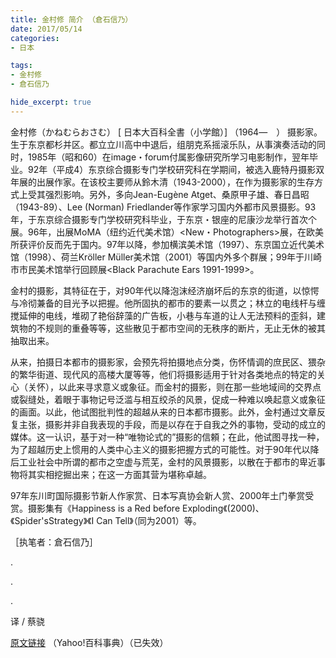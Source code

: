 ```yaml
---
title: 金村修 简介 （倉石信乃）
date: 2017/05/14
categories:
- 日本

tags:
- 金村修
- 倉石信乃

hide_excerpt: true
---
```


> 



<!--more-->

金村修（かねむらおさむ）  [ 日本大百科全書（小学館）]
（1964―　）
​
摄影家。生于东京都杉并区。都立立川高中中退后，组朋克系摇滚乐队，从事演奏活动的同时，1985年（昭和60）在image・forum付属影像研究所学习电影制作，翌年毕业。92年（平成4）东京综合摄影专门学校研究科在学期间，被选入鹿特丹摄影双年展的出展作家。在该校主要师从鈴木清（1943-2000），在作为摄影家的生存方式上受其强烈影响。另外，多向Jean-Eugène Atget、桑原甲子雄、春日昌昭（1943-89）、Lee (Norman) Friedlander等作家学习国内外都市风景摄影。93年，于东京综合摄影专门学校研究科毕业，于东京・银座的尼康沙龙举行首次个展。96年，出展MoMA（纽约近代美术馆）<New・Photographers>展，在欧美所获评价反而先于国内。97年以降，参加横滨美术馆（1997）、东京国立近代美术馆（1998）、荷兰Kröller Müller美术馆（2001）等国内外多个群展；99年于川崎市市民美术馆举行回顾展<Black Parachute Ears 1991-1999>。

金村的摄影，其特征在于，对90年代以降泡沫经济崩坏后的东京的街道，以惊愕与冷彻兼备的目光予以把握。他所固执的都市的要素一以贯之；林立的电线杆与缠搅延伸的电线，堆砌了艳俗辞藻的广告板，小巷与车道的让人无法预料的歪斜，建筑物的不规则的重叠等等，这些散见于都市空间的无秩序的断片，无止无休的被其抽取出来。

从来，拍摄日本都市的摄影家，会预先将拍摄地点分类，伤怀情调的庶民区、猥杂的繁华街道、现代风的高楼大厦等等，他们将摄影适用于针对各类地点的特定的关心（关怀），以此来寻求意义或象征。而金村的摄影，则在那一些地域间的交界点或裂缝处，着眼于事物记号泛滥与相互绞杀的风景，促成一种难以唤起意义或象征的画面。以此，他试图批判性的超越从来的日本都市摄影。此外，金村通过文章反复主张，摄影并非自我表现的手段，而是以存在于自我之外的事物，受动的成立的媒体。这一认识，基于对一种“唯物论式的”摄影的信頼；在此，他试图寻找一种，为了超越历史上惯用的人类中心主义的摄影把握方式的可能性。对于90年代以降后工业社会中所谓的都市之空虚与荒芜，金村的风景摄影，以散在于都市的卑近事物将其实相挖掘出来；在这一方面其营为堪称卓越。

97年东川町国际摄影节新人作家赏、日本写真协会新人赏、2000年土门拳赏受赏。摄影集有《Happiness is a Red before Exploding《(2000)、《Spider'sStrategy》《I Can Tell》（同为2001）等。

［执笔者：倉石信乃］






.

.

.

译 / 蔡骁

[原文链接](http://100.yahoo.co.jp/detail/%E9%87%91%E6%9D%91%E4%BF%AE/ ) （Yahoo!百科事典）（已失效）